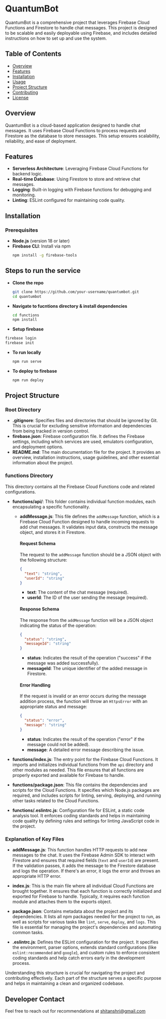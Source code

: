 # QuantumBot

QuantumBot is a comprehensive project that leverages Firebase Cloud Functions and Firestore to handle chat messages. This project is designed to be scalable and easily deployable using Firebase, and includes detailed instructions on how to set up and use the system.

## Table of Contents
- [Overview](#overview)
- [Features](#features)
- [Installation](#installation)
- [Usage](#usage)
- [Project Structure](#project-structure)
- [Contributing](#contributing)
- [License](#license)

## Overview
QuantumBot is a cloud-based application designed to handle chat messages. It uses Firebase Cloud Functions to process requests and Firestore as the database to store messages. This setup ensures scalability, reliability, and ease of deployment.

## Features
- **Serverless Architecture**: Leveraging Firebase Cloud Functions for backend logic.
- **Real-time Database**: Using Firestore to store and retrieve chat messages.
- **Logging**: Built-in logging with Firebase functions for debugging and monitoring.
- **Linting**: ESLint configured for maintaining code quality.

## Installation

### Prerequisites
- **Node.js** (version 18 or later)
- **Firebase CLI**: Install via npm
  ```bash
  npm install -g firebase-tools

## Steps to run the service 

- **Clone the repo**
  ```bash
  git clone https://github.com/your-username/quantumbot.git
  cd quantumbot
  ```
- **Navigate to fucntions directory & install dependencies**
  ```bash
  cd functions
  npm install
  ```
-  **Setup firebase**
  ```bash
  firebase login
  firebase init
  ```
- **To run locally**
  ```bash
  npm run serve
  ```
- **To deploy to firebase**
  ```bash
  npm run deploy
  ```

## Project Structure



### Root Directory

- **.gitignore**: Specifies files and directories that should be ignored by Git. This is crucial for excluding sensitive information and dependencies from being tracked in version control.
- **firebase.json**: Firebase configuration file. It defines the Firebase settings, including which services are used, emulators configuration, and deployment options.
- **README.md**: The main documentation file for the project. It provides an overview, installation instructions, usage guidelines, and other essential information about the project.

### functions Directory

This directory contains all the Firebase Cloud Functions code and related configurations.

- **functions/api/**: This folder contains individual function modules, each encapsulating a specific functionality.

  - **addMessage.js**: This file defines the `addMessage` function, which is a Firebase Cloud Function designed to handle incoming requests to add chat messages. It validates input data, constructs the message object, and stores it in Firestore.

    #### Request Schema
    The request to the `addMessage` function should be a JSON object with the following structure:
    ```json
    {
      "text": "string",
      "userId": "string"
    }
    ```
    - **text**: The content of the chat message (required).
    - **userId**: The ID of the user sending the message (required).

    #### Response Schema
    The response from the `addMessage` function will be a JSON object indicating the status of the operation:
    ```json
    {
      "status": "string",
      "messageId": "string"
    }
    ```
    - **status**: Indicates the result of the operation ("success" if the message was added successfully).
    - **messageId**: The unique identifier of the added message in Firestore.

    #### Error Handling
    If the request is invalid or an error occurs during the message addition process, the function will throw an `HttpsError` with an appropriate status and message:
    ```json
    {
      "status": "error",
      "message": "string"
    }
    ```
    - **status**: Indicates the result of the operation ("error" if the message could not be added).
    - **message**: A detailed error message describing the issue.

- **functions/index.js**: The entry point for the Firebase Cloud Functions. It imports and initializes individual functions from the `api` directory and other modules as needed. This file ensures that all functions are properly exported and available for Firebase to handle.

- **functions/package.json**: This file contains the dependencies and scripts for the Cloud Functions. It specifies which Node.js packages are required, and includes scripts for linting, serving, deploying, and running other tasks related to the Cloud Functions.

- **functions/.eslintrc.js**: Configuration file for ESLint, a static code analysis tool. It enforces coding standards and helps in maintaining code quality by defining rules and settings for linting JavaScript code in the project.

### Explanation of Key Files

- **addMessage.js**: This function handles HTTP requests to add new messages to the chat. It uses the Firebase Admin SDK to interact with Firestore and ensures that required fields (`text` and `userId`) are present. If the validation passes, it adds the message to the Firestore database and logs the operation. If there's an error, it logs the error and throws an appropriate HTTP error.

- **index.js**: This is the main file where all individual Cloud Functions are brought together. It ensures that each function is correctly initialized and exported for Firebase to handle. Typically, it requires each function module and attaches them to the exports object.

- **package.json**: Contains metadata about the project and its dependencies. It lists all npm packages needed for the project to run, as well as scripts for various tasks like `lint`, `serve`, `deploy`, and `logs`. This file is essential for managing the project's dependencies and automating common tasks.

- **.eslintrc.js**: Defines the ESLint configuration for the project. It specifies the environment, parser options, extends standard configurations (like `eslint:recommended` and `google`), and custom rules to enforce consistent coding standards and help catch errors early in the development process.

Understanding this structure is crucial for navigating the project and contributing effectively. Each part of the structure serves a specific purpose and helps in maintaining a clean and organized codebase.

## Developer Contact

Feel free to reach out for recommendations at shitanshri@gmail.com
